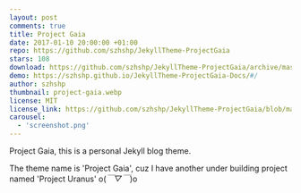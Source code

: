 ```yaml
---
layout: post
comments: true
title: Project Gaia
date: 2017-01-10 20:00:00 +01:00
repo: https://github.com/szhshp/JekyllTheme-ProjectGaia
stars: 108
download: https://github.com/szhshp/JekyllTheme-ProjectGaia/archive/master.zip
demo: https://szhshp.github.io/JekyllTheme-ProjectGaia-Docs/#/
author: szhshp
thumbnail: project-gaia.webp
license: MIT
license_link: https://github.com/szhshp/JekyllTheme-ProjectGaia/blob/master/LICENSE
carousel:
  - 'screenshot.png'
---
```


Project Gaia, this is a personal Jekyll blog theme.

The theme name is 'Project Gaia', cuz I have another under building project named 'Project Uranus' o(*￣▽￣*)o
